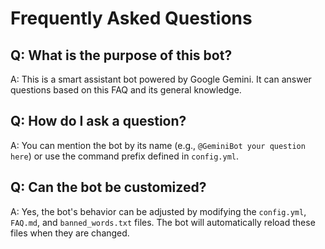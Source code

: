 # Frequently Asked Questions

## Q: What is the purpose of this bot?
A: This is a smart assistant bot powered by Google Gemini. It can answer questions based on this FAQ and its general knowledge.

## Q: How do I ask a question?
A: You can mention the bot by its name (e.g., `@GeminiBot your question here`) or use the command prefix defined in `config.yml`.

## Q: Can the bot be customized?
A: Yes, the bot's behavior can be adjusted by modifying the `config.yml`, `FAQ.md`, and `banned_words.txt` files. The bot will automatically reload these files when they are changed.
